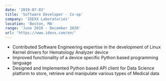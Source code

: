 ```yaml
---
date: '2019-07-03'
title: 'Software Developer - Co-op'
company: 'IDEXX Laboratories'
location: 'Boston, MA'
range: 'June 2019 - December 2020'
url: 'https://www.idexx.com/en/'
---
```


- Contributed Software Engineering expertise in the development of Linux Kernel drivers for Hematology Analyzer device
- Improved functionality of a device specific Python based programming language
- Designed and Implemented Python based API client for Data Science platform to store, retrieve and manipulate various types of Medical data
